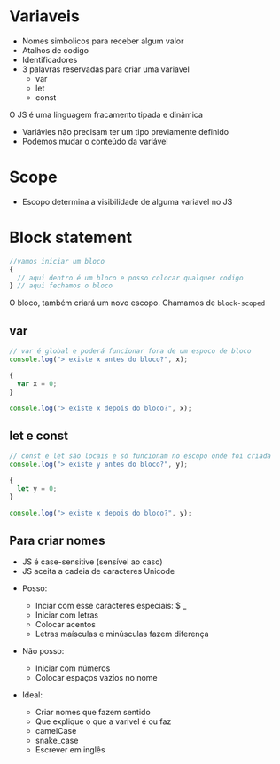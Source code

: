 # Variaveis

- Nomes simbolicos para receber algum valor
- Atalhos de codigo
- Identificadores
- 3 palavras reservadas para criar uma variavel
  - var
  - let
  - const

O JS é uma linguagem fracamento tipada e dinâmica

- Variávies não precisam ter um tipo previamente definido
- Podemos mudar o conteúdo da variável

# Scope

- Escopo determina a visibilidade de alguma variavel no JS

# Block statement

```js
//vamos iniciar um bloco
{
  // aqui dentro é um bloco e posso colocar qualquer codigo
} // aqui fechamos o bloco
```

O bloco, também criará um novo escopo. Chamamos de
`block-scoped`

## var

```js
// var é global e poderá funcionar fora de um espoco de bloco
console.log("> existe x antes do bloco?", x);

{
  var x = 0;
}

console.log("> existe x depois do bloco?", x);
```

## let e const

```js
// const e let são locais e só funcionam no escopo onde foi criada
console.log("> existe y antes do bloco?", y);

{
  let y = 0;
}

console.log("> existe x depois do bloco?", y);
```

## Para criar nomes

- JS é case-sensitive (sensível ao caso)
- JS aceita a cadeia de caracteres Unicode

* Posso:

  - Inciar com esse caracteres especiais: $ \_
  - Iniciar com letras
  - Colocar acentos
  - Letras maísculas e minúsculas fazem diferença

* Não posso:

  - Iniciar com números
  - Colocar espaços vazios no nome

* Ideal:
  - Criar nomes que fazem sentido
  - Que explique o que a varivel é ou faz
  - camelCase
  - snake_case
  - Escrever em inglês
